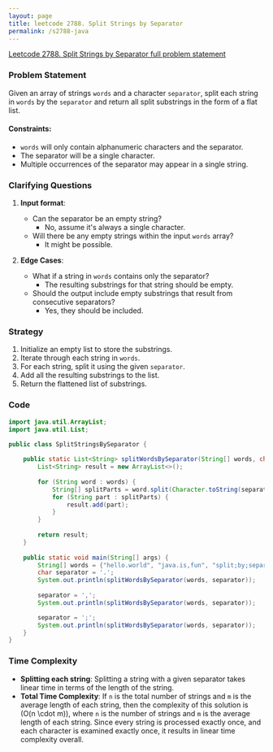 ```yaml
---
layout: page
title: leetcode 2788. Split Strings by Separator
permalink: /s2788-java
---
```

[Leetcode 2788. Split Strings by Separator full problem statement](https://algoadvance.github.io/algoadvance/l2788)
### Problem Statement
Given an array of strings `words` and a character `separator`, split each string in `words` by the `separator` and return all split substrings in the form of a flat list.

#### Constraints:
- `words` will only contain alphanumeric characters and the separator.
- The separator will be a single character.
- Multiple occurrences of the separator may appear in a single string.

### Clarifying Questions
1. **Input format**: 
   - Can the separator be an empty string? 
     - No, assume it's always a single character.
   - Will there be any empty strings within the input `words` array?
     - It might be possible.

2. **Edge Cases**:
   - What if a string in `words` contains only the separator?
     - The resulting substrings for that string should be empty.
   - Should the output include empty substrings that result from consecutive separators?
     - Yes, they should be included.

### Strategy
1. Initialize an empty list to store the substrings.
2. Iterate through each string in `words`.
3. For each string, split it using the given `separator`.
4. Add all the resulting substrings to the list.
5. Return the flattened list of substrings.

### Code

```java
import java.util.ArrayList;
import java.util.List;

public class SplitStringsBySeparator {
    
    public static List<String> splitWordsBySeparator(String[] words, char separator) {
        List<String> result = new ArrayList<>();
        
        for (String word : words) {
            String[] splitParts = word.split(Character.toString(separator));
            for (String part : splitParts) {
                result.add(part);
            }
        }
        
        return result;
    }
    
    public static void main(String[] args) {
        String[] words = {"hello.world", "java.is,fun", "split;by;separator"};
        char separator = '.';
        System.out.println(splitWordsBySeparator(words, separator));
        
        separator = ',';
        System.out.println(splitWordsBySeparator(words, separator));

        separator = ';';
        System.out.println(splitWordsBySeparator(words, separator));
    }
}
```

### Time Complexity
- **Splitting each string**: Splitting a string with a given separator takes linear time in terms of the length of the string.
- **Total Time Complexity**: If `n` is the total number of strings and `m` is the average length of each string, then the complexity of this solution is \(O(n \cdot m)\), where `n` is the number of strings and `m` is the average length of each string. Since every string is processed exactly once, and each character is examined exactly once, it results in linear time complexity overall.